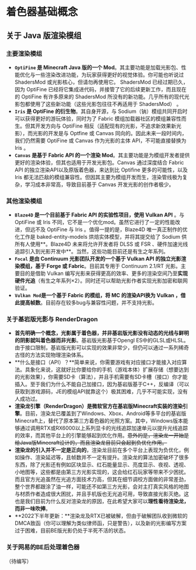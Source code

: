 # 着色器基础概念

## 关于 Java 版渲染模组

### 主要渲染模组

- **`OptiFine` 是 Minecraft Java 版的一个 Mod**。其主要功能是加载光影包、性能优化与一些渲染改进功能，为玩家获得更好的视觉体验。你可能也听说过 ShadersMod 或光影核心，但请勿再使用它。 ShadersMod 已经过期已久，因为 OptiFine 已经将它集成进代码，并接管了它的后续更新工作，而且现在的 OptiFine 有许多原来的 ShadersMod 所没有的新功能。几乎所有的现代光影包都使用了这些新功能（这些光影包往往不再适用于 ShadersMod） 。
- **`Iris` 是 OptiFine 的衍生物**。其自身开源，与 Sodium（钠）模组共同开启时可以获得更好的游玩体验，同时为了 Fabric 模组加载器社区的模组兼容性而生。但其开发方向与 OptiFine 相反（适配现有的光影，不追求新效果新光影），而光影的开发是与 Optfine 或 Canvas 同向的。因此未来一段时间内，我们仍然需要 OptiFine 或 Canvas 作为光影的主体 API，不可能直接替换为 Iris 。  
- **`Canvas` 是基于 Fabric API 的一个渲染 Mod**。其主要功能是为模组开发者提供更好的渲染体验，但其也适用于开发光影包。Canvas 通过深度结合 Fabric API 的独立渲染API以及原版着色器，来达到比 Optifine 更多的可能性，以及 Iris 都无法匹敌的模组兼容性。但因其主要为模组开发而生，渲染管线极为复杂，学习成本非常高，导致目前基于 Canvas 开发光影的创作者极少。

### 其他渲染模组

- **`Blaze4D` 是一个目前基于 Fabric API 的实验性项目，使用 Vulkan API** 。与 OptiFine 或 Iris 不同，它不是一个优化mod。虽然它进行了一定的性能改进，但远不及 OptiFine 与 Iris 。值得一提的是，Blaze4D 唯一真正制作的优化工作是 baked-entity-models 烘焙实体模型，并将其提交给了 Sodium 供所有人使用**。Blaze4D 未来将允许开发者将 DLSS 或 FSR 、硬件加速光线追踪引入到光影开发中**。当然，这些功能目前还是有生之年系列。
- **`Focal` 是由 Continuum 光影团队开发的一个基于 Vulkan API 的独立光影渲染模组，基于 Forge 或 Fabric**。目前其专用于 Continuum 2.1/RT 光影。主要目的是借助 Vulkan 编写光影来获得更高的效率、更多的渲染空间乃至**实现硬件光追**（有生之年系列×2）。同时还可以帮助光影作者实现光影加密和联网验证。
- **`Vulkan Mod`是一个基于 Fabric 的模组，将 MC 的渲染API换为 Vulkan ，借此提高帧数**。目前存在较多bug与兼容性问题，并不支持光影。

### 关于基岩版光影与 RenderDragon

- **首先明确一个概念，光影属于着色器，并非基岩版光影没有动态的光线与鲜明的阴影就叫着色器而非光影**。基岩版光影基于Opengl ES中的GLSL或HLSL。由于接口限制，基岩版光影可以实现的效果非常少，但仍可以通过一系列稀奇古怪的方法实现物理渲染体系。
- **什么是接口（API）？**简单来说，你需要游戏有对应接口才能接入对应算法。具象化来说，这就好比你要给你的手机（游戏本体）扩展存储（想要达到的光影效果），你需要SD卡（算法），并且手机需要有SD卡槽（接口）你才能插入。至于我们为什么不能自己加接口，因为基岩版基于C++，反编译（可以获取到游戏源码，JE的模组API就靠这个）极其困难，几乎不可能实现，没有人成功过。
- **渲染龙引擎（RenderDragon）是微软官方在基岩版Minecraft实装的渲染引擎**。目前，渲染龙已覆盖到了Windows、Xbox、Android等多平台的基岩版Minecraft上，替代了原本第三方着色器的光照方案。其中，Windows版本能够通过调用RTX或RX6000以上系列显卡的光线追踪加速单元以提升光线追踪的效率，而其他平台上的引擎能够起到优化作用。~~意外的是，渲染龙一开始是给Java版Minecraft设计的，而且渲染龙目前只会起到负优化作用。~~
- **渲染龙的引入并不一定是正向的**，渲染龙目前在多个平台上表现为负优化，例如操作、渲染延迟等，且帧数并不一定有提升。渲染龙的算法加密破坏了很多东西，除了光影还有例如区块显示、红石能量显示、亮度显示、夜视、透视、小地图等，这些都是由第三方光影实现的，这会给红石玩家等带来不少困扰。而且官方光追虽然在光追方面技术力高，但其在细节调校方面做的非常差劲，整个世界都跟涂了油一样，可能还不如第三方光影，会对主打真实风格的地图与材质作者造成很大困扰，并且手机版也无光追可用，导致直接光影灭绝。这也是我们目前为什么反对渲染龙的原因，在此希望大家可以**理性看待渲染龙，而非一味吹捧**。
- **2022下半年更新：**渲染龙及RTX已被破解，但由于破解团队收到微软的DMCA致函（你可以理解为类似律师函，只是警告），以及新的光影编写方案过于困难，目前BE版光影仍处于半死不活的状态。

### 关于网易的BE后处理着色器

（待编写）
